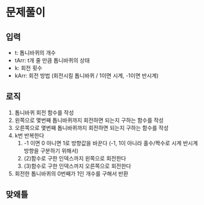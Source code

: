 # 문제풀이

## 입력

- t: 톱니바퀴의 개수
- tArr: t개 줄 만큼 톱니바퀴의 상태
- k: 회전 횟수
- kArr: 회전 방법 (회전시킬 톱니바퀴 / 1이면 시계, -1이면 반시계)

## 로직

1. 톱니바퀴 회전 함수를 작성
2. 왼쪽으로 몇번째 톱니바퀴까지 회전하면 되는지 구하는 함수를 작성
3. 오른쪽으로 몇번째 톱니바퀴까지 회전하면 되는지 구하는 함수를 작성
4. k번 반복한다
    1. -1 이면 0 아니면 1로 방향값을 바꾼다 (-1, 1이 아니라 홀수/짝수로 시계 반시계 방향을 구분하기 위해서)
    2. (2)함수로 구한 인덱스까지 왼쪽으로 회전한다
    3. (3)함수로 구한 인덱스까지 오른쪽으로 회전한다
5. 회전한 톱니바퀴의 0번째가 1인 개수를 구해서 반환

## 맞왜틀
